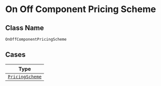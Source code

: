 
# On Off Component Pricing Scheme

## Class Name

`OnOffComponentPricingScheme`

## Cases

| Type |
|  --- |
| [`PricingScheme`](../../../doc/models/pricing-scheme.md) |

